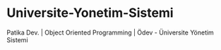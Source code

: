 # Universite-Yonetim-Sistemi
Patika Dev. | Object Oriented Programming | Ödev - Üniversite Yönetim Sistemi
